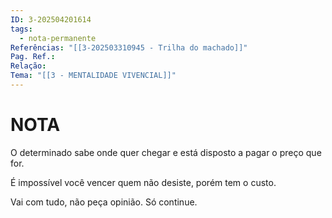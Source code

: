 ```yaml
---
ID: 3-202504201614
tags:
  - nota-permanente
Referências: "[[3-202503310945 - Trilha do machado]]"
Pag. Ref.: 
Relação: 
Tema: "[[3 - MENTALIDADE VIVENCIAL]]"
---
```

# NOTA 

O determinado sabe onde quer chegar e está disposto a pagar o preço que for.

É impossível você vencer quem não desiste, porém tem o custo.

Vai com tudo, não peça opinião. Só continue.

